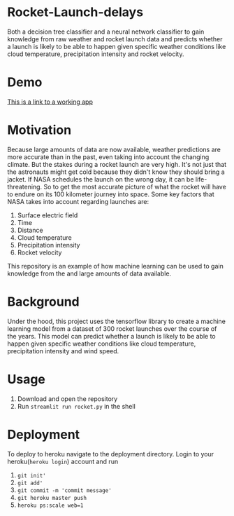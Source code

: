 # Rocket-Launch-delays
Both a decision tree classifier and a neural network classifier to gain knowledge from raw weather and rocket launch data and predicts whether a launch is likely to be able to happen given specific weather conditions like cloud temperature, precipitation intensity and rocket velocity.

# Demo
[This is a link to a working app](https://rocket-launch-delays.herokuapp.com/)

# Motivation 
Because large amounts of data are now available, weather predictions are more accurate than in the past, even taking into account the changing climate. But the stakes during a rocket launch are very high. It's not just that the astronauts might get cold because they didn't know they should bring a jacket. If NASA schedules the launch on the wrong day, it can be life-threatening. So to get the most accurate picture of what the rocket will have to endure on its 100 kilometer journey into space. Some key factors that NASA takes into account regarding launches are:
1. Surface electric field
2. Time
3. Distance
4. Cloud temperature
5. Precipitation intensity
5. Rocket velocity

This repository is an example of how machine learning can be used to gain knowledge from the and large amounts of data available.

# Background 
Under the hood, this project uses the tensorflow library to create a machine learning model from a dataset of 300 rocket launches over the course of the years. This model can predict whether a launch is likely to be able to happen given specific weather conditions like cloud temperature, precipitation intensity and wind speed.

# Usage 
1. Download and open the repository
2. Run `streamlit run rocket.py` in the shell

# Deployment
To deploy to heroku navigate to the deployment directory.
Login to your heroku(`heroku login`) account and run 
 1. `git init'`
 2. `git add'`
 3. `git commit -m 'commit message'`
 4. `git heroku master push`
 5. `heroku ps:scale web=1`
